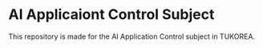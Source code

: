 # AI Applicaiont Control Subject

This repository is made for the AI Application Control subject in TUKOREA.
